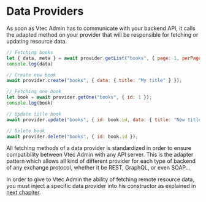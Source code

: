 # Data Providers

As soon as Vtec Admin has to communicate with your backend API, it calls the adapted method on your provider that will be responsible for fetching or updating resource data.

<code-heading type="js"></code-heading>
```js
// Fetching books
let { data, meta } = await provider.getList("books", { page: 1, perPage: 10 });
console.log(data)

// Create new book
await provider.create("books", { data: { title: "My title" } });

// Fetching one book
let book = await provider.getOne("books", { id: 1 });
console.log(book)

// Update title book
await provider.update("books", { id: book.id, data: { title: "New title" } });

// Delete book
await provider.delete("books", { id: book.id });
```

All fetching methods of a data provider is standardized in order to ensure compatibility between Vtec Admin with any API server. This is the adapter pattern which allows all kind of different provider for each type of backend of any exchange protocol, whether it be REST, GraphQL, or even SOAP...

In order to give to Vtec Admin the ability of fetching remote resource data, you must inject a specific data provider into his constructor as explained in [next chapiter](admin).
